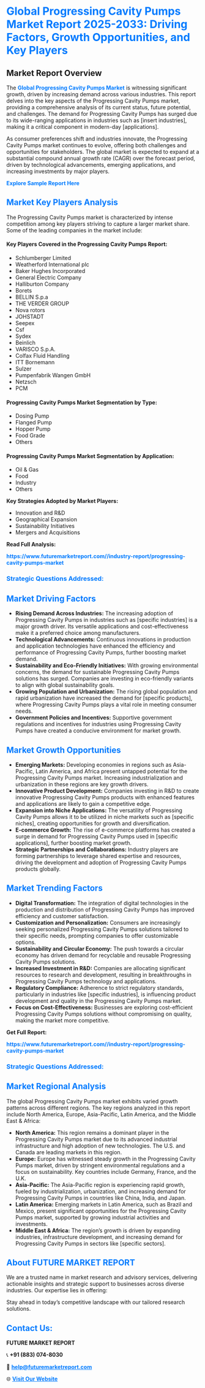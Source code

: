 <h1 style="color: #007BFF;">Global Progressing Cavity Pumps Market Report 2025-2033: Driving Factors, Growth Opportunities, and Key Players</h1>

<section id="overview">
<h2>Market Report Overview</h2>
<p>The <a href="https://www.futuremarketreport.com//industry-report/progressing-cavity-pumps-market" style="color: #007BFF; text-decoration: none;"><strong>Global Progressing Cavity Pumps Market</strong></a> is witnessing significant growth, driven by increasing demand across various industries. This report delves into the key aspects of the Progressing Cavity Pumps market, providing a comprehensive analysis of its current status, future potential, and challenges. The demand for Progressing Cavity Pumps has surged due to its wide-ranging applications in industries such as [insert industries], making it a critical component in modern-day [applications].</p>
<p>As consumer preferences shift and industries innovate, the Progressing Cavity Pumps market continues to evolve, offering both challenges and opportunities for stakeholders. The global market is expected to expand at a substantial compound annual growth rate (CAGR) over the forecast period, driven by technological advancements, emerging applications, and increasing investments by major players.</p>
</section>

<section id="overview">
<p><a href="https://www.futuremarketreport.com//request-sample/reportId=90041" style="color: #007BFF; text-decoration: none;"><strong>Explore Sample Report Here</strong></a></p>
</section>

<section id="key-players">
<h2 style="color: #007BFF;">Market Key Players Analysis</h2>
<p>The Progressing Cavity Pumps market is characterized by intense competition among key players striving to capture a larger market share. Some of the leading companies in the market include:</p>
<h4>Key Players Covered in the Progressing Cavity Pumps Report:</h4>
<ul><li>Schlumberger Limited</li><li>Weatherford International plc</li><li>Baker Hughes Incorporated</li><li>General Electric Company</li><li>Halliburton Company</li><li>Borets</li><li>BELLIN S.p.a</li><li>THE VERDER GROUP</li><li>Nova rotors</li><li>JOHSTADT</li><li>Seepex</li><li>Csf</li><li>Sydex</li><li>Beinlich</li><li>VARISCO S.p.A.</li><li>Colfax Fluid Handling</li><li>ITT Bornemann</li><li>Sulzer</li><li>Pumpenfabrik Wangen GmbH</li><li>Netzsch</li><li>PCM</li></ul>
<h4>Progressing Cavity Pumps Market Segmentation by Type:</h4>
<ul><li>Dosing Pump</li><li>Flanged Pump</li><li>Hopper Pump</li><li>Food Grade</li><li>Others</li></ul>

<h4>Progressing Cavity Pumps Market Segmentation by Application:</h4>
<ul><li>Oil &amp; Gas</li><li>Food</li><li>Industry</li><li>Others</li></ul>
<p><strong>Key Strategies Adopted by Market Players:</strong></p>
<ul>
<li>Innovation and R&D</li>
<li>Geographical Expansion</li>
<li>Sustainability Initiatives</li>
<li>Mergers and Acquisitions</li>
</ul>
</section>

<section>
<p><strong>Read Full Analysis: </strong></p><a href="https://www.futuremarketreport.com//industry-report/progressing-cavity-pumps-market" style="color: #007BFF; text-decoration: none;"><strong>https://www.futuremarketreport.com//industry-report/progressing-cavity-pumps-market</strong></a>
<h3 style="color: #007BFF;">Strategic Questions Addressed:</h3>
</section>

<section id="driving-factors">
<h2 style="color: #007BFF;">Market Driving Factors</h2>
<ul>
<li><strong>Rising Demand Across Industries:</strong> The increasing adoption of Progressing Cavity Pumps in industries such as [specific industries] is a major growth driver. Its versatile applications and cost-effectiveness make it a preferred choice among manufacturers.</li>
<li><strong>Technological Advancements:</strong> Continuous innovations in production and application technologies have enhanced the efficiency and performance of Progressing Cavity Pumps, further boosting market demand.</li>
<li><strong>Sustainability and Eco-Friendly Initiatives:</strong> With growing environmental concerns, the demand for sustainable Progressing Cavity Pumps solutions has surged. Companies are investing in eco-friendly variants to align with global sustainability goals.</li>
<li><strong>Growing Population and Urbanization:</strong> The rising global population and rapid urbanization have increased the demand for [specific products], where Progressing Cavity Pumps plays a vital role in meeting consumer needs.</li>
<li><strong>Government Policies and Incentives:</strong> Supportive government regulations and incentives for industries using Progressing Cavity Pumps have created a conducive environment for market growth.</li>
</ul>
</section>

<section id="growth-opportunities">
<h2 style="color: #007BFF;">Market Growth Opportunities</h2>
<ul>
<li><strong>Emerging Markets:</strong> Developing economies in regions such as Asia-Pacific, Latin America, and Africa present untapped potential for the Progressing Cavity Pumps market. Increasing industrialization and urbanization in these regions are key growth drivers.</li>
<li><strong>Innovative Product Development:</strong> Companies investing in R&D to create innovative Progressing Cavity Pumps products with enhanced features and applications are likely to gain a competitive edge.</li>
<li><strong>Expansion into Niche Applications:</strong> The versatility of Progressing Cavity Pumps allows it to be utilized in niche markets such as [specific niches], creating opportunities for growth and diversification.</li>
<li><strong>E-commerce Growth:</strong> The rise of e-commerce platforms has created a surge in demand for Progressing Cavity Pumps used in [specific applications], further boosting market growth.</li>
<li><strong>Strategic Partnerships and Collaborations:</strong> Industry players are forming partnerships to leverage shared expertise and resources, driving the development and adoption of Progressing Cavity Pumps products globally.</li>
</ul>
</section>

<section id="trending-factors">
<h2 style="color: #007BFF;">Market Trending Factors</h2>
<ul>
<li><strong>Digital Transformation:</strong> The integration of digital technologies in the production and distribution of Progressing Cavity Pumps has improved efficiency and customer satisfaction.</li>
<li><strong>Customization and Personalization:</strong> Consumers are increasingly seeking personalized Progressing Cavity Pumps solutions tailored to their specific needs, prompting companies to offer customizable options.</li>
<li><strong>Sustainability and Circular Economy:</strong> The push towards a circular economy has driven demand for recyclable and reusable Progressing Cavity Pumps solutions.</li>
<li><strong>Increased Investment in R&D:</strong> Companies are allocating significant resources to research and development, resulting in breakthroughs in Progressing Cavity Pumps technology and applications.</li>
<li><strong>Regulatory Compliance:</strong> Adherence to strict regulatory standards, particularly in industries like [specific industries], is influencing product development and quality in the Progressing Cavity Pumps market.</li>
<li><strong>Focus on Cost-Effectiveness:</strong> Businesses are exploring cost-efficient Progressing Cavity Pumps solutions without compromising on quality, making the market more competitive.</li>
</ul>
</section>

<section>
<p><strong>Get Full Report: </strong></p><a href="https://www.futuremarketreport.com//industry-report/progressing-cavity-pumps-market" style="color: #007BFF; text-decoration: none;"><strong>https://www.futuremarketreport.com//industry-report/progressing-cavity-pumps-market</strong></a>
<h3 style="color: #007BFF;">Strategic Questions Addressed:</h3>
</section>


<section id="regional-analysis">
<h2 style="color: #007BFF;">Market Regional Analysis</h2>
<p>The global Progressing Cavity Pumps market exhibits varied growth patterns across different regions. The key regions analyzed in this report include North America, Europe, Asia-Pacific, Latin America, and the Middle East & Africa:</p>
<ul>
<li><strong>North America:</strong> This region remains a dominant player in the Progressing Cavity Pumps market due to its advanced industrial infrastructure and high adoption of new technologies. The U.S. and Canada are leading markets in this region.</li>
<li><strong>Europe:</strong> Europe has witnessed steady growth in the Progressing Cavity Pumps market, driven by stringent environmental regulations and a focus on sustainability. Key countries include Germany, France, and the U.K.</li>
<li><strong>Asia-Pacific:</strong> The Asia-Pacific region is experiencing rapid growth, fueled by industrialization, urbanization, and increasing demand for Progressing Cavity Pumps in countries like China, India, and Japan.</li>
<li><strong>Latin America:</strong> Emerging markets in Latin America, such as Brazil and Mexico, present significant opportunities for the Progressing Cavity Pumps market, supported by growing industrial activities and investments.</li>
<li><strong>Middle East & Africa:</strong> The region’s growth is driven by expanding industries, infrastructure development, and increasing demand for Progressing Cavity Pumps in sectors like [specific sectors].</li>
</ul>
</section>

<footer>
<h2 style="color: #007BFF;">About FUTURE MARKET REPORT</h2>
<p>We are a trusted name in market research and advisory services, delivering actionable insights and strategic support to businesses across diverse industries. Our expertise lies in offering:</p>

<p>Stay ahead in today’s competitive landscape with our tailored research solutions.</p>

<h2 style="color: #007BFF;">Contact Us:</h2>
<p><strong>FUTURE MARKET REPORT</strong></p>
<p>📞 <strong>+91 (883) 074-8030</strong></p>
<p>📧 <strong><a href="mailto:help@futuremarketreport.com" style="color: #007BFF;">help@futuremarketreport.com</a></strong></p>
<p>🌐 <strong><a href="https://www.futuremarketreport.com/" style="color: #007BFF;">Visit Our Website</a></strong></p>
</footer>